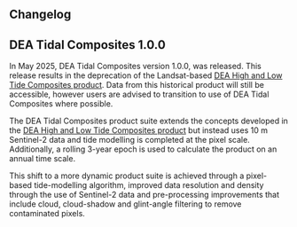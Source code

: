 ## Changelog

## DEA Tidal Composites 1.0.0

In May 2025, DEA Tidal Composites version 1.0.0, was released. This release results in the deprecation of the Landsat-based [DEA High and Low Tide Composites product](https://knowledge.dea.ga.gov.au/data/version-history/dea-high-and-low-tide-imagery-landsat-2.0.0/). Data from this historical product will still be accessible, however users are advised to transition to use of DEA Tidal Composites where possible.

The DEA Tidal Composites product suite extends the concepts developed in the [DEA High and Low Tide Composites product](https://knowledge.dea.ga.gov.au/data/version-history/dea-high-and-low-tide-imagery-landsat-2.0.0/) but instead uses 10 m Sentinel-2 data and tide modelling is completed at the pixel scale. Additionally, a rolling 3-year epoch is used to calculate the product on an annual time scale.

This shift to a more dynamic product suite is achieved through a pixel-based tide-modelling algorithm, improved data resolution and density through the use of Sentinel-2 data and pre-processing improvements that include cloud, cloud-shadow and glint-angle filtering to remove contaminated pixels.